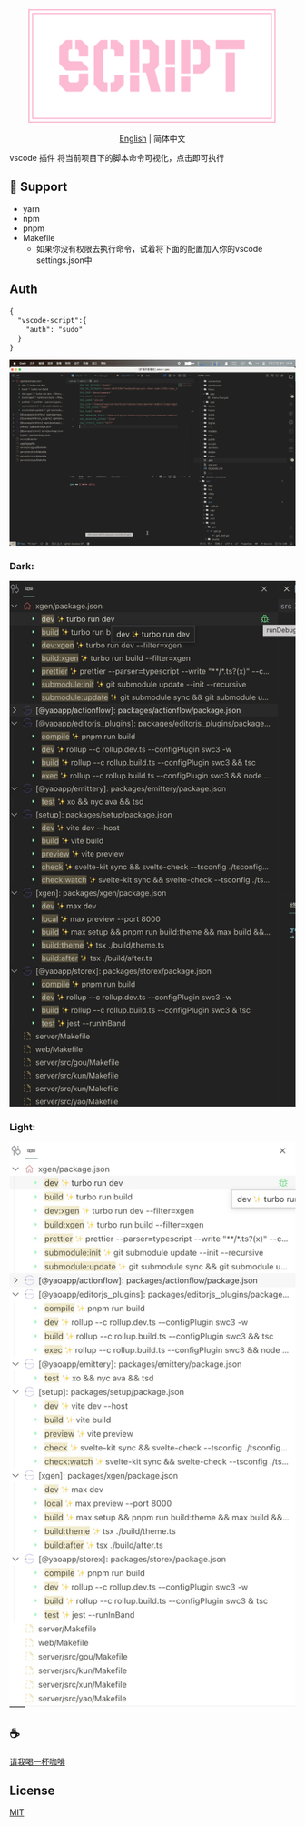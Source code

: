 <p align="center">
<img height="200" src="./assets/kv.png" alt="vscode script">
</p>
<p align="center"> <a href="./README.md">English</a> | 简体中文</p>

vscode 插件 将当前项目下的脚本命令可视化，点击即可执行

## 💪 Support
- yarn
- npm
- pnpm
- Makefile
  - 如果你没有权限去执行命令，试着将下面的配置加入你的vscode settings.json中

## Auth
```
{
  "vscode-script":{
    "auth": "sudo"
  }
}
```
![demo](/assets/demo.gif)

### Dark:
![demo](/assets/dark/demo.png)

### Light:
![demo](/assets/light/demo.png)

## :coffee:

[请我喝一杯咖啡](https://github.com/Simon-He95/sponsor)

## License

[MIT](./license)
